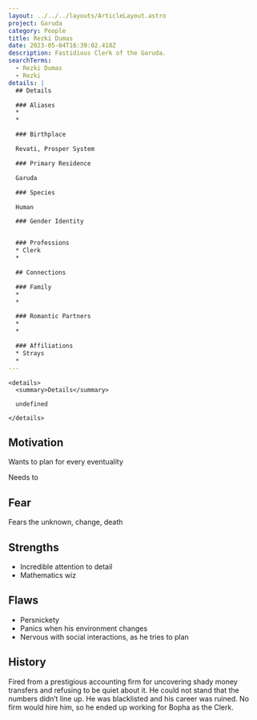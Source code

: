 ```yaml
---
layout: ../../../layouts/ArticleLayout.astro
project: Garuda
category: People
title: Rezki Dumas
date: 2023-05-04T16:39:02.418Z
description: Fastidious Clerk of the Garuda.
searchTerms:
  - Rezki Dumas
  - Rezki
details: |
  ## Details

  ### Aliases
  *
  *

  ### Birthplace

  Revati, Prosper System

  ### Primary Residence

  Garuda

  ### Species

  Human

  ### Gender Identity


  ### Professions  
  * Clerk
  * 

  ## Connections

  ### Family
  *
  *

  ### Romantic Partners
  *
  *

  ### Affiliations
  * Strays
  *
---
```


    <details>
      <summary>Details</summary>

      undefined

    </details>
    

## Motivation

Wants to plan for every eventuality

Needs to 

## Fear

Fears the unknown, change, death

## Strengths

* Incredible attention to detail
* Mathematics wiz

## Flaws

* Persnickety
* Panics when his environment changes
* Nervous with social interactions, as he tries to plan

## History

Fired from a prestigious accounting firm for uncovering shady money transfers and refusing to be quiet about it. He could not stand that the numbers didn’t line up. He was blacklisted and his career was ruined. No firm would hire him, so he ended up working for Bopha as the Clerk.